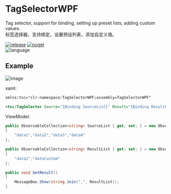# TagSelectorWPF
Tag selector, support for binding, setting up preset lists, adding custom values.        
标签选择器，支持绑定，设置预设列表，添加自定义值。

[![release](https://img.shields.io/github/v/release/tp1415926535/TagSelectorWPF?color=green&logo=github)](https://github.com/tp1415926535/TagSelectorWPF/releases) 
[![nuget](https://img.shields.io/nuget/v/TagSelectorWPF?color=lightblue&logo=nuget)](https://www.nuget.org/packages/TagSelectorWPF)     
![language](https://img.shields.io/github/languages/top/tp1415926535/TagSelectorWPF)

## Example
![image](https://github.com/tp1415926535/TagSelectorWPF/assets/58326584/78997e6c-d84a-441a-a0c2-cbc3c9695ba9)

xaml:
```xml
xmlns:tsc="clr-namespace:TagSelectorWPF;assembly=TagSelectorWPF"

<tsc:TagSelector Source="{Binding SourceList}" Result="{Binding ResultList}" Tip="Press Enter to add Tag">
```

ViewModel:
```c#
public ObservableCollection<string> SourceList { get; set; } = new ObservableCollection<string>()
{
    "data1","data2","data3","data4"
};

public ObservableCollection<string> ResultList { get; set; } = new ObservableCollection<string>()
{
    "data1","dataCustom"
};

public void GetResult()
{
    MessageBox.Show(string.Join(",", ResultList));
}
```
